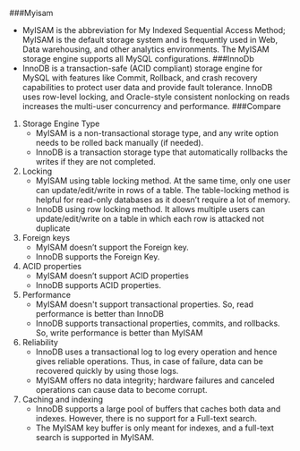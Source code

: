 ###Myisam
- MyISAM is the abbreviation for My Indexed Sequential Access Method; MyISAM is the default storage system and is frequently used in Web, Data warehousing, and other analytics environments. The MyISAM storage engine supports all MySQL configurations.
###InnoDb
- InnoDB is a transaction-safe (ACID compliant) storage engine for MySQL with features like Commit, Rollback, and crash recovery capabilities to protect user data and provide fault tolerance. InnoDB uses row-level locking, and Oracle-style consistent nonlocking on reads increases the multi-user concurrency and performance.
###Compare
1. Storage Engine Type
    - MyISAM is a non-transactional storage type, and any write option needs to be rolled back manually (if needed).
    - InnoDB is a transaction storage type that automatically rollbacks the writes if they are not completed.
2. Locking
    - MyISAM using table locking method. At the same time, only one user can update/edit/write in rows of a table. The table-locking method is helpful for read-only databases as it doesn’t require a lot of memory.
    - InnoDB using row locking method. It allows multiple users can update/edit/write on a table in which each row is attacked not duplicate
3. Foreign keys
    - MyISAM doesn’t support the Foreign key.
    - InnoDB supports the Foreign Key.
4. ACID properties
    - MyISAM doesn’t support ACID properties
    - InnoDB supports ACID properties.
5. Performance
    - MyISAM doesn't support transactional properties. So, read performance is better than InnoDB
    - InnoDB supports transactional properties, commits, and rollbacks. So, write performance is better than MyISAM
6. Reliability
    - InnoDB uses a transactional log to log every operation and hence gives reliable operations. Thus, in case of failure, data can be recovered quickly by using those logs.
    - MyISAM offers no data integrity; hardware failures and canceled operations can cause data to become corrupt.
7. Caching and indexing
    - InnoDB supports a large pool of buffers that caches both data and indexes. However, there is no support for a Full-text search.
    - The MyISAM key buffer is only meant for indexes, and a full-text search is supported in MyISAM.
